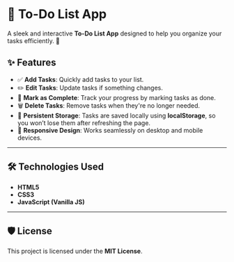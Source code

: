 # 📝 To-Do List App

A sleek and interactive **To-Do List App** designed to help you organize your tasks efficiently. 🚀

## ✨ Features

- ✅ **Add Tasks**: Quickly add tasks to your list.  
- ✏️ **Edit Tasks**: Update tasks if something changes.  
- 📌 **Mark as Complete**: Track your progress by marking tasks as done.  
- 🗑️ **Delete Tasks**: Remove tasks when they're no longer needed.  
- 💾 **Persistent Storage**: Tasks are saved locally using **localStorage**, so you won’t lose them after refreshing the page.  
- 📱 **Responsive Design**: Works seamlessly on desktop and mobile devices.  

---

## 🛠️ Technologies Used

- **HTML5**  
- **CSS3**  
- **JavaScript (Vanilla JS)**  

---

## 🛡️ License
This project is licensed under the **MIT License**.
